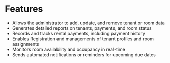 # Features

<ul>
<li>Allows the administrator to add, update, and remove tenant or room data</li>
<li>Generates detailed reports on tenants, payments, and room status</li>
<li>Records and tracks rental payments, including payment history</li>
<li>Enables Registration and managements of tenant profiles and room assignments</li>
<li>Monitors room availability and occupancy in real-time</li>
<li>Sends automated notifications or reminders for upcoming due dates</li>
</ul>

